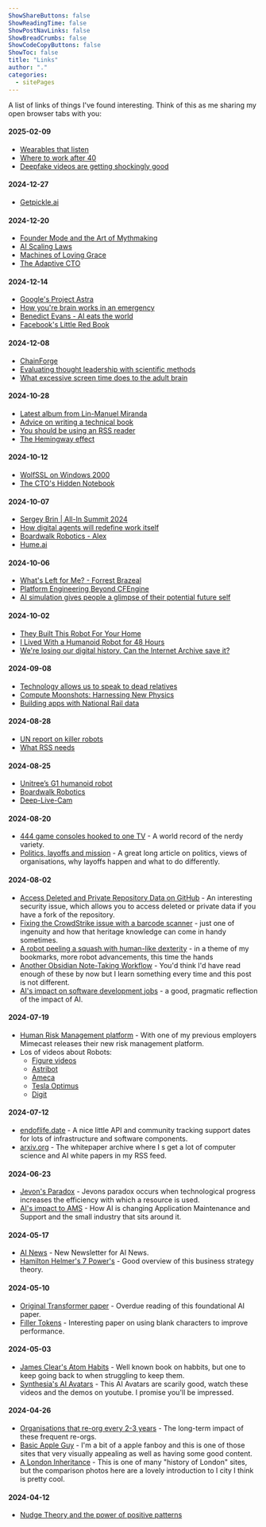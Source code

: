 ```yaml
---
ShowShareButtons: false
ShowReadingTime: false
ShowPostNavLinks: false
ShowBreadCrumbs: false
ShowCodeCopyButtons: false
ShowToc: false
title: "Links"
author: "."
categories:
  - sitePages
---
```


A list of links of things I've found interesting. Think of this as me sharing my open browser tabs with you:

#### 2025-02-09
* [Wearables that listen](https://www.wired.com/story/bee-ai-omi-always-listening-ai-wearables/)
* [Where to work after 40](https://news.ycombinator.com/item?id=42573875)
* [Deepfake videos are getting shockingly good](https://techcrunch.com/2025/02/04/deepfake-videos-are-getting-shockingly-good/) 


#### 2024-12-27
* [Getpickle.ai](https://getpickle.ai/)
 
#### 2024-12-20
* [Founder Mode and the Art of Mythmaking](https://charity.wtf/2024/12/17/founder-mode-and-the-art-of-mythmaking/)
* [AI Scaling Laws](https://semianalysis.com/2024/12/11/scaling-laws-o1-pro-architecture-reasoning-training-infrastructure-orion-and-claude-3-5-opus-failures/)
* [Machines of Loving Grace](https://darioamodei.com/machines-of-loving-grace)
* [The Adaptive CTO](https://chubernetes.com/the-adaptive-chief-technology-officer-ed14d6455c95)

#### 2024-12-14
* [Google's Project Astra](https://youtube.com/watch?v=hIIlJt8JERI)
* [How you're brain works in an emergency](https://bigthink.com/series/great-question/amanda-ripley/)
* [Benedict Evans - AI eats the world](https://www.ben-evans.com/presentations)
* [Facebook's Little Red Book](https://spaccapeli.com/i-remastered-facebooks-little-red-book)  

#### 2024-12-08
* [ChainForge](https://www.chainforge.ai)
* [Evaluating thought leadership with scientific methods](https://dsl.pubpub.org/pub/think-big-scrutinize/release/3?readingCollection=265f6d02)
* [What excessive screen time does to the adult brain](https://longevity.stanford.edu/lifestyle/2024/05/30/what-excessive-screen-time-does-to-the-adult-brain/)

#### 2024-10-28
* [Latest album from Lin-Manuel Miranda](https://www.npr.org/2024/10/17/nx-s1-5146509/lin-manuel-miranda-warriors-musical-album-eisa-davis)
* [Advice on writing a technical book](https://third-bit.com/talks/writing-book/#slide-0)
* [You should be using an RSS reader](https://pluralistic.net/2024/10/16/keep-it-really-simple-stupid/#read-receipts-are-you-kidding-me-seriously-fuck-that-noise)
* [The Hemingway effect](https://bigthink.com/the-learning-curve/the-hemingway-effect/)

#### 2024-10-12
* [WolfSSL on Windows 2000](http://datagirl.xyz/posts/wolfssl_curl_w2k.html)
* [The CTO's Hidden Notebook](https://7ctos.com/blog/the-ctos-hidden-notebook-by-etienne-de-bruin)
 

#### 2024-10-07
* [Sergey Brin | All-In Summit 2024](https://youtube.com/watch?v=XzK9bx3CSPE)
* [How digital agents will redefine work itself](https://venturebeat.com/ai/onboarding-the-ai-workforce-how-digital-agents-will-redefine-work-itself/)
* [Boardwalk Robotics - Alex](https://spectrum.ieee.org/boardwalk-robotics-alex-humanoid)
* [Hume.ai](https://www.hume.ai)

#### 2024-10-06
* [What's Left for Me? - Forrest Brazeal](https://www.youtube.com/watch?v=hrfEUZ0UvRo)
* [Platform Engineering Beyond CFEngine](https://skamille.medium.com/platform-engineering-beyond-cfengine-daa9268c9c5b)
* [AI simulation gives people a glimpse of their potential future self](https://news.mit.edu/2024/ai-simulation-gives-people-glimpse-potential-future-self-1001) 

#### 2024-10-02
* [They Built This Robot For Your Home](https://youtube.com/watch?v=2ccPTpDq05A)
* [I Lived With a Humanoid Robot for 48 Hours](https://youtube.com/watch?v=Sb6LMPXRdVc)
* [We're losing our digital history. Can the Internet Archive save it?](https://www.bbc.com/future/article/20240912-the-archivists-battling-to-save-the-internet)

#### 2024-09-08
* [Technology allows us to speak to dead relatives](https://web.archive.org/web/20240812155216/https://www.technologyreview.com/2022/10/18/1061320/digital-clones-of-dead-people/)
* [Compute Moonshots: Harnessing New Physics](https://www.mackenziemorehead.com/compute-moonshots/)
* [Building apps with National Rail data](https://medium.com/@benjaminmaynard/building-cool-apps-with-national-rail-data-via-the-departureboard-io-rest-api-33b9576566be) 

#### 2024-08-28
* [UN report on killer robots](https://www.hrw.org/news/2024/08/26/killer-robots-new-un-report-urges-treaty-2026)
* [What RSS needs](https://www.mnot.net/blog/2024/08/25/feeds)

#### 2024-08-25
* [Unitree’s G1 humanoid robot](https://youtube.com/@unitreerobotics)
* [Boardwalk Robotics](https://spectrum.ieee.org/boardwalk-robotics-alex-humanoid)
* [Deep-Live-Cam](https://github.com/hacksider/Deep-Live-Cam)

#### 2024-08-20
* [444 game consoles hooked to one TV](https://arstechnica.com/gaming/2024/08/how-to-hook-a-record-setting-444-game-consoles-to-a-single-tv/) - A world record of the nerdy variety.
* [Politics, layoffs and mission](https://cutlefish.substack.com/p/tbm-307-the-p-word-legitimacy-and) - A great long article on politics, views of organisations, why layoffs happen and what to do differently. 

#### 2024-08-02
* [Access Deleted and Private Repository Data on GitHub](https://trufflesecurity.com/blog/anyone-can-access-deleted-and-private-repo-data-github) - An interesting security issue, which allows you to access deleted or private data if you have a fork of the repository.
* [Fixing the CrowdStrike issue with a barcode scanner](https://www.theregister.com/2024/07/25/crowdstrike_remediation_with_barcode_scanner/) - just one of ingenuity and how that heritage knowledge can come in handy sometimes.
* [A robot peeling a squash with human-like dexterity](https://www.newscientist.com/article/2440687-watch-a-robot-peel-a-squash-with-human-like-dexterity/) - in a theme of my bookmarks, more robot advancements, this time the hands
* [Another Obsidian Note-Taking Workflow](https://www.ssp.sh/blog/obsidian-note-taking-workflow/) - You'd think I'd have read enough of these by now but I learn something every time and this post is not different.
* [AI's impact on software development jobs](https://www.builder.io/blog/ai-jobs-truth) - a good, pragmatic reflection of the impact of AI.

#### 2024-07-19
* [Human Risk Management platform](https://www.mimecast.com/resources/press-releases/mimecast-hrm-platform/) - With one of my previous employers Mimecast releases their new risk management platform.
* Los of videos about Robots:
    * [Figure videos](https://www.youtube.com/@figureai)
    * [Astribot](https://www.youtube.com/watch?v=E2ATOhL4ewg)
    * [Ameca](https://www.youtube.com/watch?v=xD7hAbBJst8)
    * [Tesla Optimus](https://www.youtube.com/watch?v=OtpCyjQDW0w)
    * [Digit](https://www.youtube.com/@AgilityRobotics)

#### 2024-07-12
* [endoflife.date](https://endoflife.date/) - A nice little API and community tracking support dates for lots of infrastructure and software components.
* [arxiv.org](https://arxiv.org/) - The whitepaper archive where I s get a lot of computer science and AI white papers in my RSS feed.

#### 2024-06-23
* [Jevon's Paradox](https://www.linkedin.com/posts/activity-7208409055927635968-pQb2) - Jevons paradox occurs when technological progress increases the efficiency with which a resource is used.
* [AI's impact to AMS](https://www.unisys.com/blog-post/cis/how-advanced-ai-strategies-can-transform-application-maintenance-and-support/) - How AI is changing Application Maintenance and Support and the small industry that sits around it.


#### 2024-05-17
* [AI News](https://buttondown.email/ainews/archive/) - New Newsletter for AI News.
* [Hamilton Helmer's 7 Power's](https://tyastunggal.com/p/7-powers-the-foundations-of-business) - Good overview of this business strategy theory.

#### 2024-05-10
* [Original Transformer paper](https://arxiv.org/pdf/1706.03762) - Overdue reading of this foundational AI paper.
* [Filler Tokens](https://arxiv.org/pdf/2404.15758) - Interesting paper on using blank characters to improve performance.

#### 2024-05-03
* [James Clear's Atom Habits](https://jamesclear.com/atomic-habits) - Well known book on habbits, but one to keep going back to when struggling to keep them.
* [Synthesia's AI Avatars](https://www.synthesia.io/avatars) - This AI Avatars are scarily good, watch these videos and the demos on youtube. I promise you'll be impressed.

#### 2024-04-26
* [Organisations that re-org every 2-3 years](https://www.forbes.com/sites/forbesbusinesscouncil/2021/07/29/the-curse-of-the-reorg-stop-overhauling-every-few-years-and-make-change-stick/) - The long-term impact of these frequent re-orgs.
* [Basic Apple Guy](https://basicappleguy.com/) - I'm a bit of a apple fanboy and this is one of those sites that very visually appealing as well as having some good content.
* [A London Inheritance](https://alondoninheritance.com/) - This is one of many "history of London" sites, but the comparison photos here are a lovely introduction to I city I think is pretty cool.


#### 2024-04-12
* [Nudge Theory and the power of positive patterns](https://www.rubensprivatewealth.com/resources/2022/06/28/nudge-theory-and-the-power-of-positive-patterns)